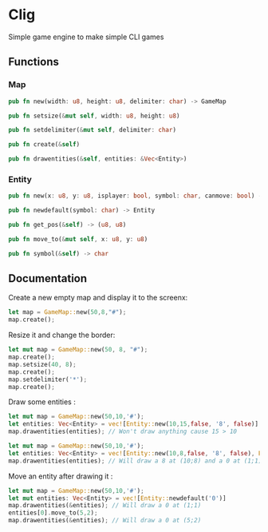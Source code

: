 # Clig
Simple game engine to make simple CLI games

## Functions

### Map

```rs
pub fn new(width: u8, height: u8, delimiter: char) -> GameMap
```
```rs
pub fn setsize(&mut self, width: u8, height: u8)
```
```rs
pub fn setdelimiter(&mut self, delimiter: char)
```
```rs
pub fn create(&self)
```
```rs
pub fn drawentities(&self, entities: &Vec<Entity>)
```

### Entity

```rs
pub fn new(x: u8, y: u8, isplayer: bool, symbol: char, canmove: bool) -> Entity
```
```rs
pub fn newdefault(symbol: char) -> Entity
```
```rs
pub fn get_pos(&self) -> (u8, u8)
```
```rs
pub fn move_to(&mut self, x: u8, y: u8)
```
```rs
pub fn symbol(&self) -> char
```

## Documentation

Create a new empty map and display it to the screenx:

```rs
let map = GameMap::new(50,8,"#");
map.create();
```

Resize it and change the border:
```rs
let mut map = GameMap::new(50, 8, "#");
map.create();
map.setsize(40, 8);
map.create();
map.setdelimiter('*');
map.create();
```

Draw some entities :
```rs
let mut map = GameMap::new(50,10,'#');
let entities: Vec<Entity> = vec![Entity::new(10,15,false, '8', false)] 
map.drawentities(entities); // Won't draw anything cause 15 > 10
```

```rs
let mut map = GameMap::new(50,10,'#');
let entities: Vec<Entity> = vec![Entity::new(10,8,false, '8', false), Entity::newdefault('0')] 
map.drawentities(entities); // Will draw a 8 at (10;8) and a 0 at (1;1)
```

Move an entity after drawing it :

```rs
let mut map = GameMap::new(50,10,'#');
let mut entities: Vec<Entity> = vec![Entity::newdefault('0')] 
map.drawentities(&entities); // Will draw a 0 at (1;1)
entities[0].move_to(5,2);
map.drawentities(&entities); // Will draw a 0 at (5;2)
```
